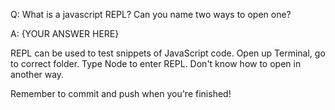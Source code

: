 Q: What is a javascript REPL? Can you name two ways to open one?

A: {YOUR ANSWER HERE}

REPL can be used to test snippets of JavaScript code.
Open up Terminal, go to correct folder. Type Node to enter REPL.
Don't know how to open in another way.

Remember to commit and push when you're finished!
